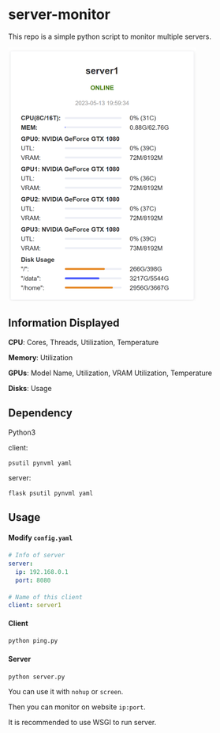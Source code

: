 # server-monitor

This repo is a simple python script to monitor multiple servers.

<img src="images/image-20230513195957237.png" alt="image-20230513195957237" style="zoom:50%;" />

## Information Displayed

**CPU**: Cores, Threads, Utilization, Temperature

**Memory**: Utilization

**GPUs**: Model Name, Utilization, VRAM Utilization, Temperature 

**Disks**: Usage

## Dependency

Python3

client:
```
psutil pynvml yaml
```

server:
```
flask psutil pynvml yaml
```

## Usage

#### Modify `config.yaml`

```yaml
# Info of server
server:
  ip: 192.168.0.1
  port: 8080

# Name of this client
client: server1
```

#### Client

```bash
python ping.py
```

#### Server

```bash
python server.py
```

You can use it with `nohup` or `screen`.

Then you can monitor on website `ip:port`.

It is recommended to use WSGI to run server. 